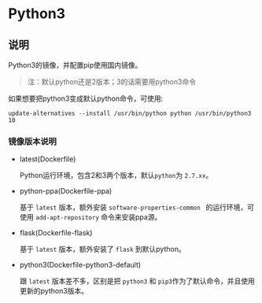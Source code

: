 # Python3

## 说明

Python3的镜像，并配置pip使用国内镜像。

>注：默认python还是2版本；3的话需要用python3命令

如果想要把python3变成默认python命令，可使用:

```
update-alternatives --install /usr/bin/python python /usr/bin/python3 10
```

### 镜像版本说明

* latest(Dockerfile)

	Python运行环境，包含2和3两个版本，默认`python`为 `2.7.xx`。

* python-ppa(Dockerfile-ppa)

	基于 `latest` 版本，额外安装 `software-properties-common ` 的运行环境，可使用 `add-apt-repository` 命令来安装ppa源。
	
* flask(Dockerfile-flask)

	基于 `latest` 版本，额外安装了 `flask` 到默认python。
	
* python3(Dockerfile-python3-default)

	跟 `latest` 版本差不多，区别是把 `python3` 和 `pip3`作为了默认命令，并且使用更新的python3版本。
	
	


